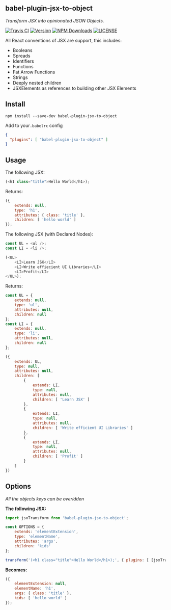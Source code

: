 babel-plugin-jsx-to-object
---
_Transform JSX into opinionated JSON Objects._

[![Travis CI](https://img.shields.io/travis/tbremer/babel-plugin-jsx-to-object.svg?style=flat-square)](https://travis-ci.org/tbremer/babel-plugin-jsx-to-object)
[![Version](https://img.shields.io/npm/v/babel-plugin-jsx-to-object.svg?style=flat-square)](https://www.npmjs.com/package/babel-plugin-jsx-to-object)
[![NPM Downloads](https://img.shields.io/npm/dm/babel-plugin-jsx-to-object.svg?style=flat-square)](https://www.npmjs.com/package/babel-plugin-jsx-to-object)
[![LICENSE](https://img.shields.io/npm/l/babel-plugin-jsx-to-object.svg?style=flat-square)](https://github.com/tbremer/babel-plugin-jsx-to-object/blob/master/LICENSE)

All React conventions of JSX are support, this includes:

* Booleans
* Spreads
* Identifiers
* Functions
* Fat Arrow Functions
* Strings
* Deeply nested children
* JSXElements as references to building other JSX Elements

## Install
```shell
npm install --save-dev babel-plugin-jsx-to-object
```

Add to your`.babelrc` config
```json
{
  "plugins": [ "babel-plugin-jsx-to-object" ]
}
```

## Usage

The following JSX:
```javascript
(<h1 class="title">Hello World</h1>);
```

Returns:
```javascript
({
    extends: null,
    type: 'h1',
    attributes: { class: 'title' },
    children: [ 'hello world' ]
});
```

The following JSX (with Declared Nodes):
```javascript
const UL = <ul />;
const LI = <li />;

(<UL>
    <LI>Learn JSX</LI>
    <LI>Write effiecient UI Libraries</LI>
    <LI>Profit</LI>
</UL>);
```
Returns:
```javascript
const UL = {
    extends: null,
    type: 'ul',
    attributes: null,
    children: null
};
const LI = {
    extends: null,
    type: 'li',
    attributes: null,
    children: null
};

({
    extends: UL,
    type: null,
    attributes: null,
    children: [
        {
            extends: LI,
            type: null,
            attributes: null,
            children: [ 'Learn JSX' ]
        },
        {
            extends: LI,
            type: null,
            attributes: null,
            children: [ 'Write efficient UI Libraries' ]
        },
        {
            extends: LI,
            type: null,
            attributes: null,
            children: [ 'Profit' ]
        }
    ]
})
```

## Options
_All the objects keys can be overidden_

**The following JSX:**

```javascript
import jsxTransform from 'babel-plugin-jsx-to-object';

const OPTIONS = {
    extends: 'elementExtension',
    type: 'elementName',
    attributes: 'args',
    children: 'kids'
};

transform('(<h1 class="title">Hello World</h1>);', { plugins: [ [jsxTransform, OPTIONS] ] })
```

**Becomes:**
```javascript
({
    elementExtension: null,
    elementName: 'h1',
    args: { class: 'title' },
    kids: [ 'hello world' ]
});
```
